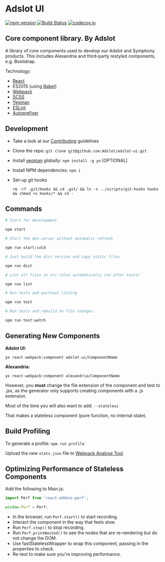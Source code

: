 Adslot UI
=========

[![npm version](https://badge.fury.io/js/adslot-ui.svg)](https://badge.fury.io/js/adslot-ui) 
[![Build Status](https://travis-ci.org/Adslot/adslot-ui.svg?branch=master)](https://travis-ci.org/Adslot/adslot-ui)
[![codecov.io](https://codecov.io/github/Adslot/adslot-ui/coverage.svg?branch=master)](https://codecov.io/github/Adslot/adslot-ui?branch=master)

Core component library. By Adslot
---------------------------------

A library of core components used to develop our Adslot and Symphony products.
This includes Alexandria and third-party restyled components, e.g. Bootstrap.

Technology:

- [React](http://facebook.github.io/react/)
- ES2015 (using [Babel](http://babeljs.io)\)
- [Webpack](https://github.com/webpack/webpack)
- [SCSS](http://sass-lang.com)
- [Yeoman](http://yeoman.io)
- [ESLint](http://eslint.org)
- [Autoprefixer](https://github.com/postcss/autoprefixer)

Development
-----------

- Take a look at our [Contributing](CONTRIBUTING.md) guidelines

- Clone the repo: `git clone git@github.com:Adslot/adslot-ui.git`

- Install [yeoman](http://yeoman.io) globally: `npm install -g yo` [OPTIONAL]

- Install NPM dependencies: `npm i`

- Set-up git hooks

  `rm -rf .git/hooks && cd .git/ && ln -s ../scripts/git-hooks hooks && chmod +x hooks/* && cd -`

Commands
--------

```sh
# Start for development

npm start

# Start the dev-server without automatic refresh

npm run start:cold

# Just build the dist version and copy static files

npm run dist

# Lint all files in src (also automatically run after tests)

npm run lint

# Run tests and posttest linting

npm run test

# Run tests and rebuild on file changes.

npm run test:watch
```

Generating New Components
-------------------------

__Adslot UI:__

`yo react-webpack:component adslot-ui/ComponentName` 

__Alexandria:__

`yo react-webpack:component alexandria/ComponentName` 

However, you __must__ change the file extension of the component and test to .jsx, as the generator
only supports creating components with a .js extension.

Most of the time you will also want to add: `--stateless`

That makes a stateless component (pure function, no internal state).

Build Profiling
---------------

To generate a profile: `npm run profile`

Upload the new `stats.json` file to [Webpack Analyse Tool](http://webpack.github.io/analyse).

Optimizing Performance of Stateless Components
---------------

Add the following to Main.js:

```js
import Perf from 'react-addons-perf';

window.Perf = Perf;
```

- In the browser, run `Perf.start()` to start recording.
- Interact the component in the way that feels slow.
- Run `Perf.stop()` to stop recording.
- Run `Perf.printWasted()` to see the nodes that are re–rendering but do not change the DOM.
- Use fastStatelessWrapper to wrap this component, passing in the properties to check.
- Re-test to make sure you're improving performance.
